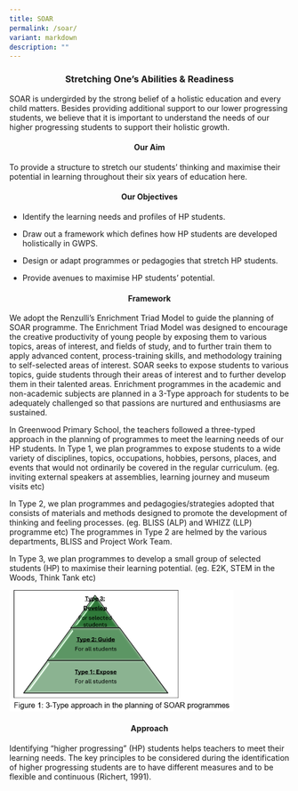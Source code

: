 ```yaml
---
title: SOAR
permalink: /soar/
variant: markdown
description: ""
---
```

<center><h3><strong>Stretching One’s Abilities &amp; Readiness</strong></h3></center>
<p>SOAR is undergirded by the strong belief of a holistic education and every
child matters. Besides providing additional support to our lower progressing
students, we believe that it is important to understand the needs of our
higher progressing students to support their holistic growth.</p>
<h4><strong></strong><center><strong>Our Aim</strong></center></h4>
<p>To provide a structure to stretch our students’ thinking and maximise
their potential in learning throughout their six years of education here.</p>
<p></p>
<h4><strong><center>Our Objectives</center></strong></h4>
<ul data-tight="true" class="tight">
<li>
<p>Identify the learning needs and profiles of HP students.</p>
</li>
<li>
<p>Draw out a framework which defines how HP students are developed holistically
in GWPS.</p>
</li>
<li>
<p>Design or adapt programmes or pedagogies that stretch HP students.</p>
</li>
<li>
<p>Provide avenues to maximise HP students’ potential.</p>
</li>
</ul>
<h4><strong><center>Framework</center></strong></h4>
<p>We adopt the Renzulli’s Enrichment Triad Model to guide the planning of
SOAR programme. The Enrichment Triad Model was designed to encourage the
creative productivity of young people by exposing them to various topics,
areas of interest, and fields of study, and to further train them to apply
advanced content, process-training skills, and methodology training to
self-selected areas of interest. SOAR seeks to expose students to various
topics, guide students through their areas of interest and to further develop
them in their talented areas. Enrichment programmes in the academic and
non-academic subjects are planned in a 3-Type approach for students to
be adequately challenged so that passions are nurtured and enthusiasms
are sustained.</p>
<p>In Greenwood Primary School, the teachers followed a three-typed approach
in the planning of programmes to meet the learning needs of our HP students.
In Type 1, we plan programmes to expose students to a wide variety of disciplines,
topics, occupations, hobbies, persons, places, and events that would not
ordinarily be covered in the regular curriculum. (eg. inviting external
speakers at assemblies, learning journey and museum visits etc)</p>
<p></p>
<p>In Type 2, we plan programmes and pedagogies/strategies adopted that consists
of materials and methods designed to promote the development of thinking
and feeling processes. (eg. BLISS (ALP) and WHIZZ (LLP) programme etc)
The programmes in Type 2 are helmed by the various departments, BLISS and
Project Work Team.</p>
<p>In Type 3, we plan programmes to develop a small group of selected students
(HP) to maximise their learning potential. (eg. E2K, STEM in the Woods,
Think Tank etc)</p>
<div class="isomer-image-wrapper">
<img style="width: 80%;" height="auto" width="100%" alt="" src="/images/SOAR/SOAR.png">
</div>
<h4><strong><center>Approach</center></strong></h4>
<p>Identifying “higher progressing” (HP) students helps teachers to meet
their learning needs. The key principles to be considered during the identification
of higher progressing students are to have different measures and to be
flexible and continuous (Richert, 1991).</p>
<p></p>
<p></p>